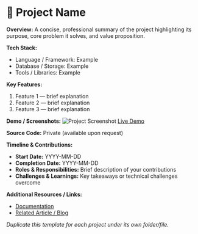# 🚀 Project Name

**Overview:**
A concise, professional summary of the project highlighting its purpose, core problem it solves, and value proposition.

**Tech Stack:**

* Language / Framework: Example
* Database / Storage: Example
* Tools / Libraries: Example

**Key Features:**

1. Feature 1 — brief explanation
2. Feature 2 — brief explanation
3. Feature 3 — brief explanation

**Demo / Screenshots:**
![Project Screenshot](../assets/project1_screenshot.png)
[Live Demo](https://yourdemo.link)

**Source Code:**
Private (available upon request)

**Timeline & Contributions:**

* **Start Date:** YYYY-MM-DD
* **Completion Date:** YYYY-MM-DD
* **Roles & Responsibilities:** Brief description of your contributions
* **Challenges & Learnings:** Key takeaways or technical challenges overcome

**Additional Resources / Links:**

* [Documentation](#)
* [Related Article / Blog](#)

*Duplicate this template for each project under its own folder/file.*
